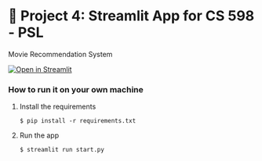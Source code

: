 # 🎈 Project 4: Streamlit App for CS 598 - PSL

Movie Recommendation System

[![Open in Streamlit](https://static.streamlit.io/badges/streamlit_badge_black_white.svg)](https://ildarnasirov-psl-project-4-start-7nofuz.streamlit.app/)

### How to run it on your own machine

1. Install the requirements

   ```
   $ pip install -r requirements.txt
   ```

2. Run the app

   ```
   $ streamlit run start.py
   ```

